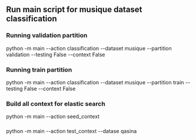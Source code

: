 ﻿## Run main script for musique dataset classification

### Running validation partition
python -m main --action classification --dataset musique --partition validation --testing False --context False
### Running train partition
python -m main --action classification --dataset musique --partition train --testing False --context False

### Build all context for elastic search
python -m main --action seed_context

###
python -m main --action test_context --datase qasina